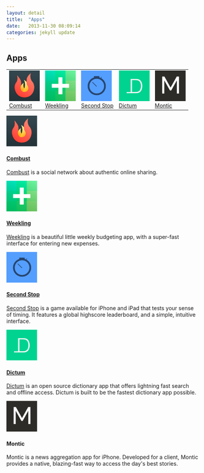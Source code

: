 ```yaml
---
layout: detail
title:  "Apps"
date:   2013-11-30 08:09:14
categories: jekyll update
---
```


## Apps
<table class = 'appTable'>
  <tbody>
    <tr>
      <td>
        <a href="#combust">
          <img class = 'icon' src="/images/combust-icon.png" alt="Combust social network — Colour Coding" width="80px">
          <div>Combust</div>
        </a>
      </td>
      <td>
        <a href="#weekling">
          <img class = 'icon' src="/images/weekling-icon.png" alt="Weekling, weekly budget — Colour Coding" width="80px">
          <div>Weekling</div>
        </a>
      </td>
      <td>
        <a href="#second-stop">
          <img class = 'icon' src="/images/second-stop-icon.png" alt="Second Stop for iOS — Colour Coding" width="80px">
          <div>Second Stop</div>
        </a>
      </td>
      <td>
        <a href="#dictum">
          <img class = 'icon' src="/images/dictum-icon.png" alt="Dictum for iOS — Colour Coding" width="80px">
          <div>Dictum</div>
        </a>
      </td>
      <td>
        <a href="#montic">
          <img class = 'icon' src="/images/montic-icon.png" alt="Montic for iOS — Colour Coding" width="80px">
          <div>Montic</div>
        </a>
      </td>
    </tr>
  </tbody>
</table>
<div class = 'appContainer'>
  <div class = 'appDetail'>
    <div class="iconPreview"><img class = 'icon' src="/images/combust-icon.png" alt="Combust social network — Colour Coding" width="80px"></div>
    <div class="appCopy">
      <a class = "marker" name="combust">
        <h4><a href="http://combustapp.com" title="Combust social network by Colour Coding">Combust</a>
        </h4>
      </a>
      <p><a href="http://combustapp.com">Combust</a> is a social network about authentic online sharing.</p>
    </div>
  </div>

  <div class = 'appDetail'>
    <div class="iconPreview"><img class='icon' src="/images/weekling-icon.png" alt="Weekling budgeting app for iOS — Colour Coding" width="80px"></div>
    <div class="appCopy">
      <a class = "marker" name="weekling"><h4><a href="https://itunes.apple.com/us/app/weekling-weekly-budget/id949338154?mt=8" title="Weekling weekly budgeting app">Weekling</a></a>
      </h4>
      <p><a href="https://itunes.apple.com/us/app/weekling-weekly-budget/id949338154?mt=8">Weekling</a> is a beautiful little weekly budgeting app, with a super-fast interface for entering new expenses.</p>
    </div>
  </div>

  <div class = 'appDetail'>
    <div class="iconPreview"><img class='icon' src="/images/second-stop-icon.png" alt="Second Stop for iOS — Colour Coding" width="80px"></div>
    <div class="appCopy">
      <a class = "marker" name="second-stop"><h4><a href="https://itunes.apple.com/us/app/second-stop/id669856150?mt=8" title="Second Stop by Colour Coding for iOS">Second Stop</a></a>
      </h4>
      <p><a href="https://itunes.apple.com/us/app/second-stop/id669856150?mt=8">Second Stop</a> is a game available for iPhone and iPad that tests your sense of timing. It features a global highscore leaderboard, and a simple, intuitive interface.</p>
    </div>
  </div>

  <div class = 'appDetail'>
    <div class="iconPreview"><img class = 'icon' src="/images/dictum-icon.png" alt="Dictum for iOS — Colour Coding" width="80px"></div>
    <div class="appCopy">
      <a class = "marker" name="combust"><h4><a href="http://github.com/matthewpalmer/dictum" title="Dictum by Colour Coding for iOS">Dictum</a>
      </h4></a>
      <p><a href="https://github.com/matthewpalmer/dictum">Dictum</a> is an open source dictionary app that offers lightning fast search and offline access. Dictum is built to be the fastest dictionary app possible.</p>
    </div>
  </div>

  <div class = 'appDetail'>
    <div class="iconPreview"><img class = 'icon' src="/images/montic-icon.png" alt="Montic for iOS" width="80px"></div>
    <div class="appCopy">
      <a class = "marker" name="montic"><h4>Montic
      </h4></a>
      <p>Montic is a news aggregation app for iPhone. Developed for a client, Montic provides a native, blazing-fast way to access the day's best stories.</p>
    </div>
  </div>

  <!--
  We put a tonne of effort into making great apps and websites.



  ![Second Stop — Colour Coding — iPhone and iPad app](/images/second-stop-iphone-5.png)

  [Second Stop](https://itunes.apple.com/us/app/second-stop/id669856150?mt=8) is a children's game available for iPhone and iPad. It features a global highscore leaderboard, and a simple, intuitive interface.

  #### [Dictum](https://github.com/matthewpalmer/dictum)

  ![Dictum — Colour Coding — iPhone and iPad app](/images/dictum-iphone-5.png)

  [Dictum](https://github.com/matthewpalmer/dictum) is an open source dictionary app that offers lightning fast search and full offline definition access.

  #### Montic
  Montic is a news aggregation app for iPhone. Developed for a client, Montic provides a native, blazing-fast way to access the day's best stories.

  ## Websites
  #### [Combust](http://combustapp.com)

  ![Combust Social Network — Colour Coding — sneak peek](/images/second-stop-iphone-5.png)

  [Combust](http://combustapp.com) is a social network where your posts disappear after six hours, and everything happens in real-time. An iPhone app is currently in development.

  #### [Matthew Palmer](http://matthewpalmer.net)
  [matthewpalmer.net](http://matthewpalmer.net) is my personal website. It hosts my blog and a collection of my latest designs and experiments. -->
</div>